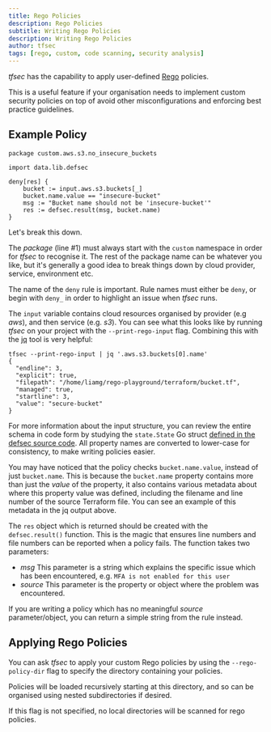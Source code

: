 ```yaml
---
title: Rego Policies
description: Rego Policies
subtitle: Writing Rego Policies
description: Writing Rego Policies
author: tfsec
tags: [rego, custom, code scanning, security analysis]
---
```


_tfsec_ has the capability to apply user-defined [Rego](https://www.openpolicyagent.org/docs/latest/policy-language/) policies.

This is a useful feature if your organisation needs to implement custom security policies on top of avoid other misconfigurations and enforcing best practice guidelines.

## Example Policy

```rego
package custom.aws.s3.no_insecure_buckets

import data.lib.defsec

deny[res] {
    bucket := input.aws.s3.buckets[_]
    bucket.name.value == "insecure-bucket"
    msg := "Bucket name should not be 'insecure-bucket'"
    res := defsec.result(msg, bucket.name)
}
```

Let's break this down.

The _package_ (line #1) must always start with the `custom` namespace in order for _tfsec_ to recognise it. The rest of the package name can be whatever you like, but it's generally a good idea to break things down by cloud provider, service, environment etc.

The name of the `deny` rule is important. Rule names must either be `deny`, or begin with `deny_` in order to highlight an issue when _tfsec_ runs.

The `input` variable contains cloud resources organised by provider (e.g _aws_), and then service (e.g. _s3_). You can see what this looks like by running _tfsec_ on your project with the `--print-rego-input` flag. Combining this with the [jq](https://stedolan.github.io/jq/) tool is very helpful:

```console
tfsec --print-rego-input | jq '.aws.s3.buckets[0].name'
{
  "endline": 3,
  "explicit": true,
  "filepath": "/home/liamg/rego-playground/terraform/bucket.tf",
  "managed": true,
  "startline": 3,
  "value": "secure-bucket"
}
```

For more information about the input structure, you can review the entire schema in code form by studying the `state.State` Go struct [defined in the defsec source code](https://github.com/aquasecurity/defsec/blob/master/state/state.go#L18-L28). All property names are converted to lower-case for consistency, to make writing policies easier.

You may have noticed that the policy checks `bucket.name.value`, instead of just `bucket.name`. This is because the `bucket.name` property contains more than just the _value_ of the property, it also contains various metadata about where this property value was defined, including the filename and line number of the source Terraform file. You can see an example of this metadata in the jq output above.

The `res` object which is returned should be created with the `defsec.result()` function. This is the magic that ensures line numbers and file numbers can be reported when a policy fails. The function takes two parameters:

- _msg_ This parameter is a string which explains the specific issue which has been encountered, e.g. `MFA is not enabled for this user`
- _source_ This parameter is the property or object where the problem was encountered.

If you are writing a policy which has no meaningful _source_ parameter/object, you can return a simple string from the rule instead.

## Applying Rego Policies

You can ask _tfsec_ to apply your custom Rego policies by using the `--rego-policy-dir` flag to specify the directory containing your policies. 

Policies will be loaded recursively starting at this directory, and so can be organised using nested subdirectories if desired.

If this flag is not specified, no local directories will be scanned for rego policies.
